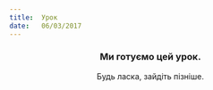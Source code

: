 ```yaml
---
title:  Урок
date:   06/03/2017
---
```


### <center>Ми готуємо цей урок.</center>
<center>Будь ласка, зайдіть пізніше.</center>